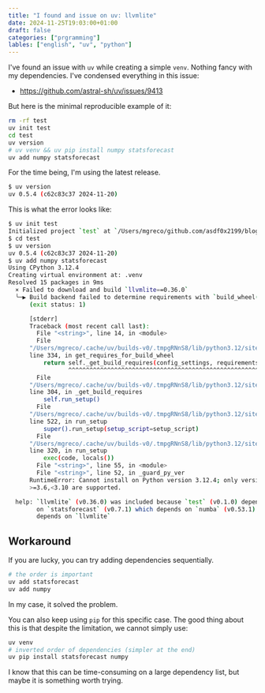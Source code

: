 ```yaml
---
title: "I found and issue on uv: llvmlite"
date: 2024-11-25T19:03:00+01:00
draft: false
categories: ["prgramming"]
lables: ["english", "uv", "python"]
---
```



I've found an issue with `uv` while creating a simple `venv`. Nothing fancy
with my dependencies. I've condensed everything in this issue:

- https://github.com/astral-sh/uv/issues/9413


But here is the minimal reproducible example of it:


```bash
rm -rf test
uv init test
cd test
uv version
# uv venv && uv pip install numpy statsforecast
uv add numpy statsforecast
```

For the time being, I'm using the latest release.

```bash
$ uv version
uv 0.5.4 (c62c83c37 2024-11-20)
```


This is what the error looks like:

```bash
$ uv init test
Initialized project `test` at `/Users/mgreco/github.com/asdf0x2199/blog/test`
$ cd test
$ uv version
uv 0.5.4 (c62c83c37 2024-11-20)
$ uv add numpy statsforecast
Using CPython 3.12.4
Creating virtual environment at: .venv
Resolved 15 packages in 9ms
  × Failed to download and build `llvmlite==0.36.0`
  ╰─▶ Build backend failed to determine requirements with `build_wheel()`
      (exit status: 1)

      [stderr]
      Traceback (most recent call last):
        File "<string>", line 14, in <module>
        File
      "/Users/mgreco/.cache/uv/builds-v0/.tmpgRNnS8/lib/python3.12/site-packages/setuptools/build_meta.py",
      line 334, in get_requires_for_build_wheel
          return self._get_build_requires(config_settings, requirements=[])
                 ^^^^^^^^^^^^^^^^^^^^^^^^^^^^^^^^^^^^^^^^^^^^^^^^^^^^^^^^^^
        File
      "/Users/mgreco/.cache/uv/builds-v0/.tmpgRNnS8/lib/python3.12/site-packages/setuptools/build_meta.py",
      line 304, in _get_build_requires
          self.run_setup()
        File
      "/Users/mgreco/.cache/uv/builds-v0/.tmpgRNnS8/lib/python3.12/site-packages/setuptools/build_meta.py",
      line 522, in run_setup
          super().run_setup(setup_script=setup_script)
        File
      "/Users/mgreco/.cache/uv/builds-v0/.tmpgRNnS8/lib/python3.12/site-packages/setuptools/build_meta.py",
      line 320, in run_setup
          exec(code, locals())
        File "<string>", line 55, in <module>
        File "<string>", line 52, in _guard_py_ver
      RuntimeError: Cannot install on Python version 3.12.4; only versions
      >=3.6,<3.10 are supported.

  help: `llvmlite` (v0.36.0) was included because `test` (v0.1.0) depends
        on `statsforecast` (v0.7.1) which depends on `numba` (v0.53.1) which
        depends on `llvmlite`
```


## Workaround

If you are lucky, you can try adding dependencies sequentially.

```bash
# the order is important
uv add statsforecast
uv add numpy
```

In my case, it solved the problem.

You can also keep using `pip` for this specific case. The good thing about this
is that despite the limitation, we cannot simply use:

```bash
uv venv
# inverted order of dependencies (simpler at the end)
uv pip install statsforecast numpy
```

I know that this can be time-consuming on a large dependency list, but maybe it
is something worth trying.
